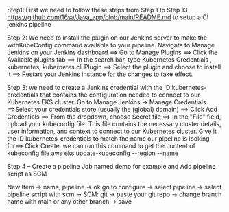 Step1: First we need to follow these steps from Step 1 to Step 13 https://github.com/16sa/Java_app/blob/main/README.md to setup a CI jenkins pipeline

Step 2: We need to install the plugin on our Jenkins server to make the withKubeConfig command available to your pipeline.
Navigate to Manage Jenkins on your Jenkins dashboard ==> Go to Manage Plugins ==> Click the Available plugins tab ==> In the search bar, 
type Kubernetes Credentials , kubernetes, kubernetes cli Plugin ==> Select the plugin and choose to install it ==> Restart your Jenkins 
instance for the changes to take effect.

Step 3: we need to create a Jenkins credential with the ID kubernetes-credentials that contains the configuration needed to connect to our Kubernetes EKS cluster.
Go to Manage Jenkins -> Manage Credentials ==>Select your credentials store (usually the (global) domain) ==> Click Add Credentials ==> 
From the dropdown, choose Secret file ==> In the "File" field, upload your kubeconfig file. 
This file contains the necessary cluster details, user information, and context to connect to our Kubernetes cluster.
Give it the ID kubernetes-credentials to match the name our  pipeline is looking for==> Click Create.
we can run this command to get the content of kubeconfig file aws eks update-kubeconfig --region <your-region> --name <your-cluster-name>

Step 4 – Create a pipeline Job named demo for example and Add pipeline script as SCM

New Item → name, pipeline → ok
go to configure → select pipeline → select pipeline script with scm → SCM: git → paste your git repo → 
change branch name with main or any other branch → save